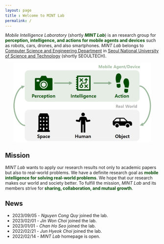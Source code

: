 ```yaml
---
layout: page
title : Welcome to MINT Lab
permalink: /
---
```


_Mobile Intelligence Laboratory_ (shortly **_<span style="color:#034b03">MINT Lab</span>_**) is an research group for **<span style="color:#034b03">perception, intelligence, and actions for mobile agents and devices</span>** such as robots, cars, drones, and also smartphones. _MINT Lab_ belongs to [Computer Science and Engineering Department](https://computer.seoultech.ac.kr/) in [Seoul National University of Science and Technology](https://en.seoultech.ac.kr/) (shortly SEOULTECH).

<p align="center"><img src="../mint-lab/research_area.png" width="450px" /></p>


## Mission
_MINT Lab_ wants to apply our research results not only to academic papers but also to real-world problems. We have a definite research goal as **<span style="color:#034b03">mobile intelligence for solving real-world problems</span>**. We hope that our research makes our world and society better. To fulfill the mission, _MINT Lab_ and its members strive for **<span style="color:#034b03">sharing, collaboration, and mutual growth</span>**.

## News
* 2023/09/05 - _Nguyen Cong Quy_ joined the lab.
* 2023/02/01 - _Jin Won Choi_ joined the lab.
* 2023/01/01 - _Chan Ho Seo_ joined the lab.
* 2022/02/21 - _Jun Hyeok Choi_ joined the lab.
* 2022/02/14 - _MINT Lab_ homepage is open.
